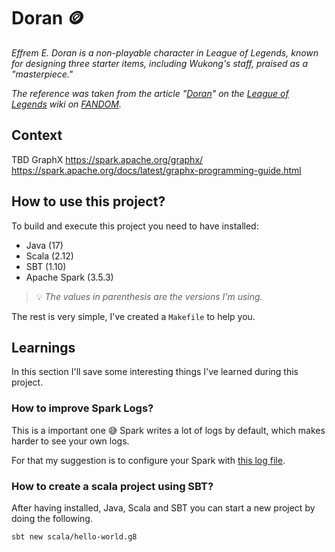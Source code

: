 # Doran 🪙

_Effrem E. Doran is a non-playable character in League of Legends,
known for designing three starter items, including Wukong's staff,
praised as a "masterpiece."_

_The reference was taken from the article "[Doran]" on the [League of Legends] wiki on [FANDOM]._

[Doran]: https://leagueoflegends.fandom.com/pt-br/wiki/Doran
[League of Legends]: https://www.leagueoflegends.com
[FANDOM]: https://fandom.com

## Context

TBD
GraphX
https://spark.apache.org/graphx/
https://spark.apache.org/docs/latest/graphx-programming-guide.html


## How to use this project?

To build and execute this project you need to have installed:

- Java (17)
- Scala (2.12)
- SBT (1.10)
- Apache Spark (3.5.3)

> 💡 _The values in parenthesis are the versions I'm using._

The rest is very simple, I've created a `Makefile` to help you.

## Learnings

In this section I'll save some interesting things I've learned during this project.

### How to improve Spark Logs?

This is a important one 😅
Spark writes a lot of logs by default, which makes harder to see your own logs.

For that my suggestion is to configure your Spark with [this log file].

[this log file]: https://gist.github.com/avcaliani/f20b9d9a3ee2fb4f15d404905e143afa

### How to create a scala project using SBT?

After having installed, Java, Scala and SBT you can start a new project by doing the following.

```bash
sbt new scala/hello-world.g8
```

